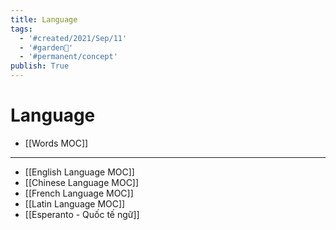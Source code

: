 ```yaml
---
title: Language
tags:
  - '#created/2021/Sep/11'
  - '#garden🏡'
  - '#permanent/concept'
publish: True
---
```

# Language

- [[Words MOC]]

---
- [[English Language MOC]]
- [[Chinese Language MOC]]
- [[French Language MOC]]
- [[Latin Language MOC]]
- [[Esperanto - Quốc tế  ngữ]]

